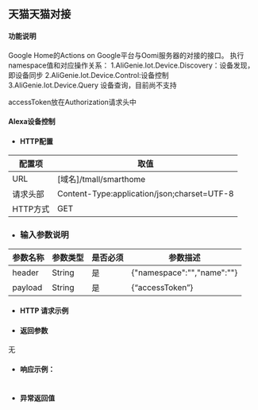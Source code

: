 ## 天猫天猫对接

#### 功能说明

Google Home的Actions on Google平台与Oomi服务器的对接的接口。
执行namespace值和对应操作关系：
1.AliGenie.Iot.Device.Discovery：设备发现，即设备同步
2.AliGenie.Iot.Device.Control:设备控制
3.AliGenie.Iot.Device.Query 设备查询，目前尚不支持

accessToken放在Authorization请求头中

#### Alexa设备控制

* #### HTTP配置

| 配置项 | 取值 |
| --- | --- |
| URL | \[域名\]/tmall/smarthome |
| 请求头部 | Content-Type:application/json;charset=UTF-8 |
| HTTP方式 | GET|

* ### 输入参数说明

| 参数名称 | 参数类型 | 是否必须 | 参数描述 |
| --- | --- | --- | --- |
| header| String| 是 | {"namespace":"","name":""}|
| payload| String| 是 | {“accessToken”} |




* #### HTTP 请求示例



* #### 返回参数

无

* #### 响应示例：

```json

```



* #### 异常返回值



